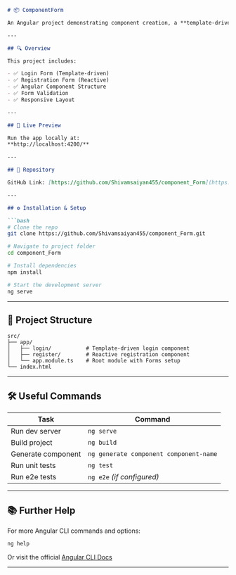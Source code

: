

````markdown
# 📦 ComponentForm

An Angular project demonstrating component creation, a **template-driven login form**, and a **reactive registration form** with validations and responsive design.

---

## 🔍 Overview

This project includes:

- ✅ Login Form (Template-driven)
- ✅ Registration Form (Reactive)
- ✅ Angular Component Structure
- ✅ Form Validation
- ✅ Responsive Layout

---

## 🚀 Live Preview

Run the app locally at:  
**http://localhost:4200/**

---

## 📁 Repository

GitHub Link: [https://github.com/Shivamsaiyan455/component_Form](https://github.com/Shivamsaiyan455/component_Form)

---

## ⚙️ Installation & Setup

```bash
# Clone the repo
git clone https://github.com/Shivamsaiyan455/component_Form.git

# Navigate to project folder
cd component_Form

# Install dependencies
npm install

# Start the development server
ng serve
````

---

## 🧩 Project Structure

```
src/
├── app/
│   ├── login/           # Template-driven login component
│   ├── register/        # Reactive registration component
│   └── app.module.ts    # Root module with Forms setup
└── index.html
```

---

## 🛠 Useful Commands

| Task               | Command                                |
| ------------------ | -------------------------------------- |
| Run dev server     | `ng serve`                             |
| Build project      | `ng build`                             |
| Generate component | `ng generate component component-name` |
| Run unit tests     | `ng test`                              |
| Run e2e tests      | `ng e2e` *(if configured)*             |

---

## 📚 Further Help

For more Angular CLI commands and options:

```bash
ng help
```

Or visit the official [Angular CLI Docs](https://angular.io/cli)

---


